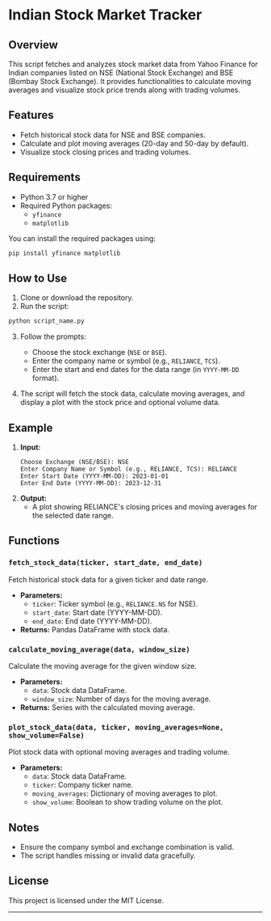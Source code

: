 # Indian Stock Market Tracker

## Overview
This script fetches and analyzes stock market data from Yahoo Finance for Indian companies listed on NSE (National Stock Exchange) and BSE (Bombay Stock Exchange). It provides functionalities to calculate moving averages and visualize stock price trends along with trading volumes.

## Features
- Fetch historical stock data for NSE and BSE companies.
- Calculate and plot moving averages (20-day and 50-day by default).
- Visualize stock closing prices and trading volumes.

## Requirements
- Python 3.7 or higher
- Required Python packages:
  - `yfinance`
  - `matplotlib`

You can install the required packages using:
```bash
pip install yfinance matplotlib
```

## How to Use

1. Clone or download the repository.
2. Run the script:
```bash
python script_name.py
```
3. Follow the prompts:
   - Choose the stock exchange (`NSE` or `BSE`).
   - Enter the company name or symbol (e.g., `RELIANCE`, `TCS`).
   - Enter the start and end dates for the data range (in `YYYY-MM-DD` format).

4. The script will fetch the stock data, calculate moving averages, and display a plot with the stock price and optional volume data.

## Example
1. **Input:**
   ```
   Choose Exchange (NSE/BSE): NSE
   Enter Company Name or Symbol (e.g., RELIANCE, TCS): RELIANCE
   Enter Start Date (YYYY-MM-DD): 2023-01-01
   Enter End Date (YYYY-MM-DD): 2023-12-31
   ```
2. **Output:**
   - A plot showing RELIANCE's closing prices and moving averages for the selected date range.

## Functions

### `fetch_stock_data(ticker, start_date, end_date)`
Fetch historical stock data for a given ticker and date range.
- **Parameters:**
  - `ticker`: Ticker symbol (e.g., `RELIANCE.NS` for NSE).
  - `start_date`: Start date (YYYY-MM-DD).
  - `end_date`: End date (YYYY-MM-DD).
- **Returns:** Pandas DataFrame with stock data.

### `calculate_moving_average(data, window_size)`
Calculate the moving average for the given window size.
- **Parameters:**
  - `data`: Stock data DataFrame.
  - `window_size`: Number of days for the moving average.
- **Returns:** Series with the calculated moving average.

### `plot_stock_data(data, ticker, moving_averages=None, show_volume=False)`
Plot stock data with optional moving averages and trading volume.
- **Parameters:**
  - `data`: Stock data DataFrame.
  - `ticker`: Company ticker name.
  - `moving_averages`: Dictionary of moving averages to plot.
  - `show_volume`: Boolean to show trading volume on the plot.

## Notes
- Ensure the company symbol and exchange combination is valid.
- The script handles missing or invalid data gracefully.

## License
This project is licensed under the MIT License.

---
